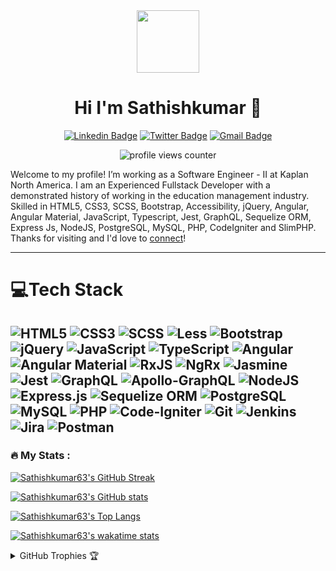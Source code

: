 <div id="header" align="center">
  <img
    src="https://media.giphy.com/media/M9gbBd9nbDrOTu1Mqx/giphy.gif"
    width="100"
  />

# Hi I'm Sathishkumar 👋
[![Linkedin Badge](https://img.shields.io/badge/-sathishkumar63-blue?style=flat&logo=Linkedin&logoColor=white&link=https://www.linkedin.com/in/sathishkumar63/)](https://www.linkedin.com/in/sathishkumar63/)
[![Twitter Badge](https://img.shields.io/badge/-@__sathishjim63-1ca0f1?style=flat&labelColor=1ca0f1&logo=twitter&logoColor=white&link=https://twitter.com/sathishjim63)](https://twitter.com/sathishjim63)
[![Gmail Badge](https://img.shields.io/badge/-sathishjim-c14438?style=flat&logo=Gmail&logoColor=white&link=mailto:sathishjim@gmail.com)](mailto:sathishjim@gmail.com)
    
<img
  src="https://komarev.com/ghpvc/?username=sathishkumar63&style=flat-square&color=blue"
  alt="profile views counter"
  />
</div>

Welcome to my profile! I’m working as a Software Engineer - II at Kaplan North America. I am an Experienced Fullstack Developer with a demonstrated history of working in the education management industry. Skilled in HTML5, CSS3, SCSS, Bootstrap, Accessibility, jQuery, Angular, Angular Material, JavaScript, Typescript, Jest, GraphQL, Sequelize ORM,  Express Js, NodeJS, PostgreSQL, MySQL, PHP, CodeIgniter and SlimPHP. Thanks for visiting and I'd love to [connect](https://www.linkedin.com/in/sathishkumar63/)!

---
# 💻Tech Stack

![HTML5](https://img.shields.io/badge/HTML5-%23E34F26.svg?style=flat&logo=html5&logoColor=white) ![CSS3](https://img.shields.io/badge/CSS3-%231572B6.svg?style=flat&logo=css3&logoColor=white) ![SCSS](https://img.shields.io/badge/SCSS-hotpink.svg?style=flat&logo=SASS&logoColor=white) ![Less](https://img.shields.io/badge/less-2B4C80?style=flat&logo=less&logoColor=white) ![Bootstrap](https://img.shields.io/badge/Bootstrap-%23563D7C.svg?style=flat&logo=bootstrap&logoColor=white) ![jQuery](https://img.shields.io/badge/jQuery-%230769AD.svg?style=flat&logo=jquery&logoColor=white) ![JavaScript](https://img.shields.io/badge/JavaScript-%23323330.svg?style=flat&logo=javascript&logoColor=%23F7DF1E) ![TypeScript](https://img.shields.io/badge/TypeScript-%23007ACC.svg?style=flat&logo=typescript&logoColor=white) ![Angular](https://img.shields.io/badge/Angular-%23DD0031.svg?style=flat&logo=angular&logoColor=white) ![Angular Material](https://img.shields.io/badge/Angular%20Material-%23E23237.svg?style=flat&logo=angularjs&logoColor=white) ![RxJS](https://img.shields.io/badge/RxJS-%23B7178C.svg?style=flat&logo=reactivex&logoColor=white) ![NgRx](https://img.shields.io/badge/NgRx-%23B7178C.svg?style=flat&logo=reactivex&logoColor=white) ![Jasmine](https://img.shields.io/badge/Jasmine-%238A4182.svg?style=flat&logo=jasmine&logoColor=white) ![Jest](https://img.shields.io/badge/Jest-%238A4182.svg?style=flat&logo=jest&logoColor=white) ![GraphQL](https://img.shields.io/badge/GraphQL-E10098?style=flat&logo=graphql&logoColor=white) ![Apollo-GraphQL](https://img.shields.io/badge/Apollo-GraphQL-311C87?style=flat&logo=apollo-graphql) ![NodeJS](https://img.shields.io/badge/NodeJS-6DA55F?style=flat&logo=node.js&logoColor=white) ![Express.js](https://img.shields.io/badge/Express.js-%23404d59.svg?style=flat&logo=express&logoColor=%2361DAFB) ![Sequelize ORM](https://img.shields.io/badge/Sequelize%20ORM-%23404d59.svg?style=flat&logo=sequelize&logoColor=%2361DAFB) ![PostgreSQL](https://img.shields.io/badge/PostgreSQL-%23316192.svg?style=flat&logo=postgresql&logoColor=white) ![MySQL](https://img.shields.io/badge/MySQL-%2300f.svg?style=flat&logo=mysql&logoColor=white) ![PHP](https://img.shields.io/badge/PHP-%23777BB4.svg?style=flat&logo=php&logoColor=white) ![Code-Igniter](https://img.shields.io/badge/CodeIgniter-%23EF4223.svg?style=flat&logo=codeIgniter&logoColor=white) ![Git](https://img.shields.io/badge/Git-%23E34F26.svg?style=flat&logo=git&logoColor=white)  ![Jenkins](https://img.shields.io/badge/jenkins-%232C5263.svg?style=flat&logo=jenkins&logoColor=white) ![Jira](https://img.shields.io/badge/Jira-%230A0FFF.svg?style=flat&logo=jira&logoColor=white) ![Postman](https://img.shields.io/badge/Postman-FF6C37?style=flat&logo=postman&logoColor=white)
---
### :fire: My Stats :
[![Sathishkumar63's GitHub Streak](http://github-readme-streak-stats.herokuapp.com?user=sathishkumar63&show_icons=true&count_private=true&theme=github-dark&date_format=M%20j%5B%2C%20Y%5D)](http://github-readme-streak-stats.herokuapp.com?user=sathishkumar63&theme=github-dark&date_format=M%20j%5B%2C%20Y%5D)

[![Sathishkumar63's GitHub stats](https://github-readme-stats.vercel.app/api?username=sathishkumar63&count_private=true&show_icons=true&theme=solarized-dark)](https://github.com/sathishkumar63/github-readme-stats)

[![Sathishkumar63's Top Langs](https://github-readme-stats.vercel.app/api/top-langs/?username=sathishkumar63&langs_count=8&layout=compact&theme=vision-friendly-dark)](https://github-readme-stats.vercel.app/api/top-langs/?username=sathishkumar63&layout=compact&show_icons=true&count_private=true&theme=vision-friendly-dark)

[![Sathishkumar63's wakatime stats](https://github-readme-stats.vercel.app/api/wakatime?username=Sathishkumar63)](https://wakatime.com/@sathishkumar63)

<!--START_SECTION:waka-->
<!--END_SECTION:waka-->

<details> <summary> GitHub Trophies 🏆</summary>
  
![GitHub Medals](https://github-profile-trophy.vercel.app/?username=sathishkumar63&theme=darkhub&no-frame=false&no-bg=false&margin-w=4)

---
[![](https://visitcount.itsvg.in/api?id=sathishkumar63&icon=0&color=0)](https://visitcount.itsvg.in)
